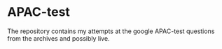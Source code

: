 # APAC-test
The repository contains my attempts at the google APAC-test questions from the archives and possibly live.
